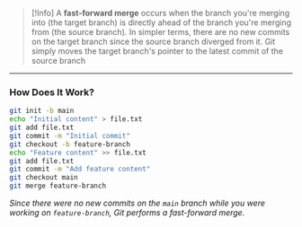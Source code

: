 > [!Info]
> A **fast-forward merge** occurs when the branch you're merging into (the target branch) is directly ahead of the branch you're merging from (the source branch). In simpler terms, there are no new commits on the target branch since the source branch diverged from it. Git simply moves the target branch's pointer to the latest commit of the source branch

---

### How Does It Work?

```bash
git init -b main
echo "Initial content" > file.txt
git add file.txt
git commit -m "Initial commit"
git checkout -b feature-branch
echo "Feature content" >> file.txt
git add file.txt
git commit -m "Add feature content"
git checkout main
git merge feature-branch
```

*Since there were no new commits on the `main` branch while you were working on `feature-branch`, Git performs a fast-forward merge.*